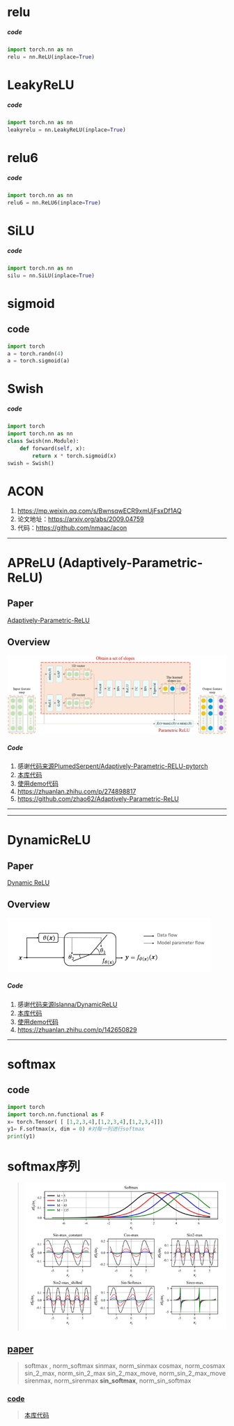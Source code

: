# relu
##### code
```python
import torch.nn as nn
relu = nn.ReLU(inplace=True)
```

# LeakyReLU
##### code
```python
import torch.nn as nn
leakyrelu = nn.LeakyReLU(inplace=True)
```

# relu6
##### code
```python
import torch.nn as nn
relu6 = nn.ReLU6(inplace=True)
```

# SiLU
##### code
```python
import torch.nn as nn
silu = nn.SiLU(inplace=True)
```

# sigmoid
## code
```python
import torch
a = torch.randn(4)
a = torch.sigmoid(a)
```

# Swish
##### code
```python
import torch
import torch.nn as nn
class Swish(nn.Module):
    def forward(self, x):
        return x * torch.sigmoid(x)
swish = Swish()
```


# ACON
1. https://mp.weixin.qq.com/s/BwnsqwECR9xmUjFsxDf1AQ
2. 论文地址：https://arxiv.org/abs/2009.04759
3. 代码：https://github.com/nmaac/acon

***
# APReLU (Adaptively-Parametric-ReLU)
## Paper
[Adaptively-Parametric-ReLU](https://ieeexplore.ieee.org/document/8998530)

## Overview
![Adaptively-Parametric-ReLU](Basic-idea-of-APReLU.png)

##### Code
1. 感谢[代码来源PlumedSerpent/Adaptively-Parametric-RELU-pytorch](https://github.com/PlumedSerpent/Adaptively-Parametric-RELU-pytorch/blob/master/APReLU.py) 
2. [本库代码](APReLU.py)
3. [使用demo代码](../../../../test/APReLUdemo.py)
4. https://zhuanlan.zhihu.com/p/274898817
5. https://github.com/zhao62/Adaptively-Parametric-ReLU
***

***
# DynamicReLU
## Paper
[Dynamic ReLU](https://arxiv.org/pdf/2003.10027.pdf)

## Overview
![DynamicReLU](DynamicReLU.png)

##### Code
1. 感谢[代码来源Islanna/DynamicReLU](https://github.com/Islanna/DynamicReLU) 
2. [本库代码](DynamicReLU.py)
3. [使用demo代码](../../../../test/DynamicReLUdemo.py)
4. https://zhuanlan.zhihu.com/p/142650829
***

# softmax
## code
```python
import torch
import torch.nn.functional as F
x= torch.Tensor( [ [1,2,3,4],[1,2,3,4],[1,2,3,4]])
y1= F.softmax(x, dim = 0) #对每一列进行softmax
print(y1)
```

# softmax序列
> ![](softmaxseq.png)
## [paper](https://arxiv.org/pdf/2108.07153.pdf)
> softmax , norm_softmax 
    sinmax, norm_sinmax
    cosmax, norm_cosmax
    sin_2_max, norm_sin_2_max
    sin_2_max_move, norm_sin_2_max_move
    sirenmax, norm_sirenmax
    **sin_softmax**, norm_sin_softmax
### [code](https://github.com/slwang9353/Period-alternatives-of-Softmax)
> [本库代码](softmax_sequence.py)
    

